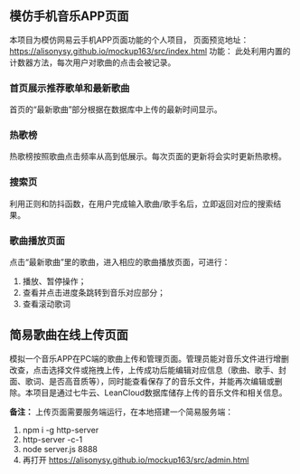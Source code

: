 ## 模仿手机音乐APP页面
本项目为模仿网易云手机APP页面功能的个人项目，
页面预览地址：https://alisonysy.github.io/mockup163/src/index.html 
功能：
此处利用内置的计数器方法，每次用户对歌曲的点击会被记录。
### 首页展示推荐歌单和最新歌曲
首页的“最新歌曲”部分根据在数据库中上传的最新时间显示。
### 热歌榜
热歌榜按照歌曲点击频率从高到低展示。每次页面的更新将会实时更新热歌榜。
### 搜索页
利用正则和防抖函数，在用户完成输入歌曲/歌手名后，立即返回对应的搜索结果。
### 歌曲播放页面
点击“最新歌曲”里的歌曲，进入相应的歌曲播放页面，可进行：
1. 播放、暂停操作；
2. 查看并点击进度条跳转到音乐对应部分；
3. 查看滚动歌词

## 简易歌曲在线上传页面
模拟一个音乐APP在PC端的歌曲上传和管理页面。管理员能对音乐文件进行增删改查，点击选择文件或拖拽上传，上传成功后能编辑对应信息（歌曲、歌手、封面、歌词、是否高音质等），同时能查看保存了的音乐文件，并能再次编辑或删除。本项目是通过七牛云、LeanCloud数据库储存上传的音乐文件和相关信息。

**备注：** 上传页面需要服务端运行，在本地搭建一个简易服务端：
1. npm i -g http-server
2. http-server -c-1
3. node server.js 8888
4. 再打开 https://alisonysy.github.io/mockup163/src/admin.html